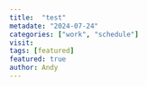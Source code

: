 ```yaml
---
title:  "test"
metadate: "2024-07-24"
categories: ["work", "schedule"]
visit:
tags: [featured]
featured: true
author: Andy
---
```

